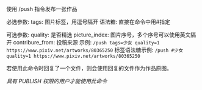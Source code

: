使用 /push 指令发布一张作品

必选参数:
tags: 图片标签，用逗号隔开
语法糖: 直接在命令中用#指定

可选参数:
quality: 是否精选
picture\_index: 图片序号，多个序号可以使用英文隔开
contribure\_from: 投稿来源
示例:
`/push tags=少女 quality=1 https://www.pixiv.net/artworks/80365250`
标签语法糖示例:
`/push #少女 quality=1 https://www.pixiv.net/artworks/80365250`

若使用此命令时回复了一个文件，则会使用回复的文件作为作品原图。

*具有 PUBLISH 权限的用户才能使用此命令*
